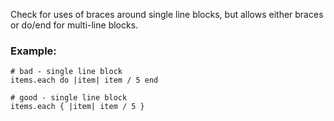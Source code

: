 Check for uses of braces around single line blocks, but allows either
braces or do/end for multi-line blocks.

### Example:
    # bad - single line block
    items.each do |item| item / 5 end

    # good - single line block
    items.each { |item| item / 5 }
